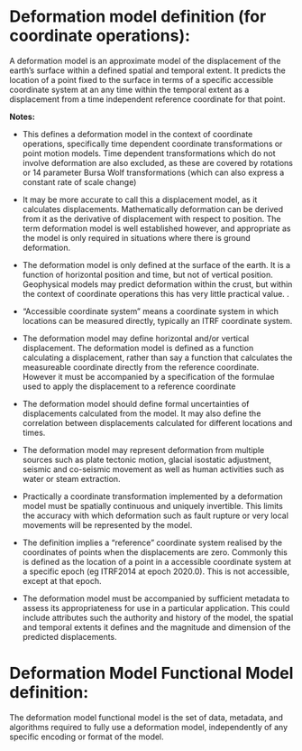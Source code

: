 # Deformation model definition (for coordinate operations):

A deformation model is an approximate model of the displacement of the earth’s surface within a defined spatial and temporal extent.  It predicts the location of a point fixed to the surface  in terms of a specific accessible coordinate system at an any time within the temporal extent as a displacement from a time independent reference coordinate for that point.  

__Notes:__

* This defines a deformation model in the context of coordinate operations, specifically time dependent coordinate transformations or point motion models.  Time dependent transformations which do not involve deformation are also excluded, as these are covered by rotations or 14 parameter Bursa Wolf transformations (which can also express a constant rate of scale change)

* It may be more accurate to call this a displacement model, as it calculates displacements.  Mathematically deformation can be derived from it as the derivative of displacement with respect to position. The term deformation model is well established however, and appropriate as the model is only required in situations where there is ground deformation.

* The deformation model is only defined at the surface of the earth.  It is a function of horizontal position and time, but not of vertical position.  Geophysical models may predict deformation within the crust, but within the context of coordinate operations this has very little practical value.
.  
* “Accessible coordinate system” means a coordinate system in which locations can be measured directly, typically an ITRF coordinate system.  

* The deformation model may define horizontal and/or vertical displacement.  The deformation model is defined as a function calculating a displacement, rather than say a function that calculates the measureable coordinate directly from the reference coordinate.  However it must be accompanied by a specification of the formulae used to apply the displacement to a reference coordinate

* The deformation model should define formal uncertainties of displacements calculated from the model.  It may also define the correlation between displacements calculated for different locations and times. 

* The deformation model may represent deformation from multiple sources such as plate tectonic motion, glacial isostatic adjustment, seismic and co-seismic movement as well as human activities such as water or steam extraction.

* Practically a coordinate transformation implemented by a deformation model must be spatially continuous and uniquely invertible.  This limits the accuracy with which deformation such as fault rupture or very local movements will be represented by the model.

* The definition implies a “reference” coordinate system realised by the coordinates of points when the displacements are zero.  Commonly this is defined as the location of a point in a accessible coordinate system at a specific epoch (eg ITRF2014 at epoch 2020.0).  This is not accessible, except at that epoch.

* The deformation model must be accompanied by sufficient metadata to assess its appropriateness for use in a particular application.  This could include attributes such the authority and history of the model, the spatial and temporal extents it defines and the magnitude and dimension of the predicted displacements.  


# Deformation Model Functional Model definition:  

The deformation model functional model is the set of data, metadata, and algorithms required to fully use a deformation model, independently of any specific encoding or format of the model.
